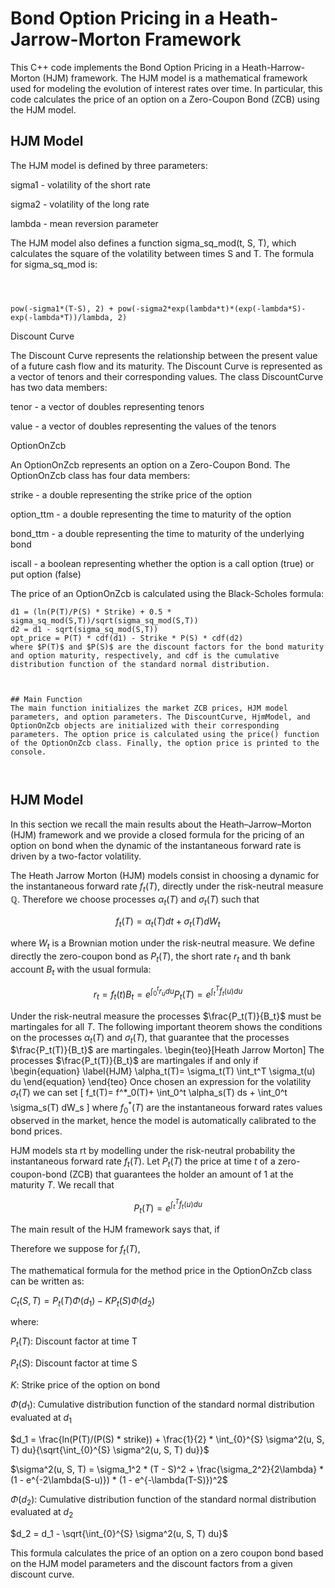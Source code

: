 # Bond Option Pricing in a Heath-Jarrow-Morton Framework

  

This C++ code implements the Bond Option Pricing in a Heath-Harrow-Morton (HJM) framework. The HJM model is a mathematical framework used for modeling the evolution of interest rates over time. In particular, this code calculates the price of an option on a Zero-Coupon Bond (ZCB) using the HJM model.

  

  

## HJM Model

  

The HJM model is defined by three parameters:

  

  

sigma1 - volatility of the short rate

  

sigma2 - volatility of the long rate

  

lambda - mean reversion parameter

  

The HJM model also defines a function sigma_sq_mod(t, S, T), which calculates the square of the volatility between times S and T. The formula for sigma_sq_mod is:

  

  

```

  

pow(-sigma1*(T-S), 2) + pow(-sigma2*exp(lambda*t)*(exp(-lambda*S)-exp(-lambda*T))/lambda, 2)
```

  

Discount Curve

  

The Discount Curve represents the relationship between the present value of a future cash flow and its maturity. The Discount Curve is represented as a vector of tenors and their corresponding values. The class DiscountCurve has two data members:

tenor - a vector of doubles representing tenors

  

value - a vector of doubles representing the values of the tenors

OptionOnZcb

An OptionOnZcb represents an option on a Zero-Coupon Bond. The OptionOnZcb class has four data members:

strike - a double representing the strike price of the option

 
option_ttm - a double representing the time to maturity of the option

  

bond_ttm - a double representing the time to maturity of the underlying bond

  

iscall - a boolean representing whether the option is a call option (true) or put option (false)

  

The price of an OptionOnZcb is calculated using the Black-Scholes formula:

```
d1 = (ln(P(T)/P(S) * Strike) + 0.5 * sigma_sq_mod(S,T))/sqrt(sigma_sq_mod(S,T))
d2 = d1 - sqrt(sigma_sq_mod(S,T))
opt_price = P(T) * cdf(d1) - Strike * P(S) * cdf(d2)
where $P(T)$ and $P(S)$ are the discount factors for the bond maturity and option maturity, respectively, and cdf is the cumulative distribution function of the standard normal distribution.

  

## Main Function
The main function initializes the market ZCB prices, HJM model parameters, and option parameters. The DiscountCurve, HjmModel, and OptionOnZcb objects are initialized with their corresponding parameters. The option price is calculated using the price() function of the OptionOnZcb class. Finally, the option price is printed to the console.

  
```
## HJM Model

In this section we recall the main results about the Heath–Jarrow–Morton (HJM) framework and we provide a closed formula for the pricing of an option on bond when the dynamic of the instantaneous forward rate is driven by a two-factor volatility.

The Heath Jarrow Morton (HJM) models consist in choosing a dynamic for the instantaneous forward rate $f_t(T)$, directly under the risk-neutral measure $\mathbb{Q}$. Therefore we choose processes $\alpha_t(T)$ and $\sigma_t(T)$ such that
```math
f_t(T)= \alpha_t(T) dt +\sigma_t(T) dW_t
```
where $W_t$ is a Brownian motion under the risk-neutral measure. We  define directly the zero-coupon bond as $P_t(T)$, the short rate $r_t$ and th bank account $B_t$ with the usual formula:
```math
r_t = f_t(t)
B_t = e^{\int_0^t r_u du}
P_t(T) = e^{\int_t^Tf_t(u) du}
```
 Under the risk-neutral measure the processes $\frac{P_t(T)}{B_t}$ must be martingales for all $T$. The following important theorem shows the conditions on the processes $\alpha_t(T)$ and $\sigma_t(T)$, that guarantee that the processes $\frac{P_t(T)}{B_t}$ are martingales.
\begin{teo}[Heath Jarrow Morton]
	The processes $\frac{P_t(T)}{B_t}$ are martingales if and only if
	\begin{equation} \label{HJM}
	\alpha_t(T)= \sigma_t(T) \int_t^T \sigma_t(u) du
	\end{equation}
\end{teo}
Once chosen an expression for the volatility $\sigma_t(T)$ we can set
\[
f_t(T)= f^*_0(T)+ \int_0^t \alpha_s(T) ds + \int_0^t \sigma_s(T) dW_s
\]
where $f^*_0(T)$ are the instantaneous forward rates values observed in the market, hence the model is automatically calibrated to the bond prices.


HJM models sta
rt by modelling under the risk-neutral probability the instantaneous forward rate $f_t(T)$. Let $P_t(T)$ the price at time $t$ of a zero-coupon-bond (ZCB) that guarantees the holder an amount of $1$ at the maturity $T$. We recall that

```math
P_t(T) = e^{\int_t^Tf_t(u) du}
```

The main result of the HJM framework says that, if

Therefore we suppose for $f_t(T)$,

  

The mathematical formula for the method price in the OptionOnZcb class can be written as:

$C_t(S,T)= P_t(T) \Phi(d_1) - K P_t(S) \Phi(d_2)$

where:

  

$P_t(T)$: Discount factor at time T

$P_t(S)$: Discount factor at time S

$K$: Strike price of the option on bond

$\Phi(d_1)$: Cumulative distribution function of the standard normal distribution evaluated at $d_1$


$d_1 = \frac{ln(P(T)/(P(S) * strike)) + \frac{1}{2} * \int_{0}^{S} \sigma^2(u, S, T) du}{\sqrt{\int_{0}^{S} \sigma^2(u, S, T) du}}$

$\sigma^2(u, S, T) = \sigma_1^2 * (T - S)^2 + \frac{\sigma_2^2}{2\lambda} * (1 - e^{-2\lambda(S-u)}) * (1 - e^{-\lambda(T-S)})^2$

$\Phi(d_2)$: Cumulative distribution function of the standard normal distribution evaluated at $d_2$

  
  

$d_2 = d_1 - \sqrt{\int_{0}^{S} \sigma^2(u, S, T) du}$

  
  

This formula calculates the price of an option on a zero coupon bond based on the HJM model parameters and the discount factors from a given discount curve.